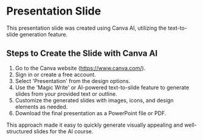 # Presentation Slide

This presentation slide was created using Canva AI, utilizing the text-to-slide generation feature.

## Steps to Create the Slide with Canva AI
1. Go to the Canva website (https://www.canva.com/).
2. Sign in or create a free account.
3. Select 'Presentation' from the design options.
4. Use the 'Magic Write' or AI-powered text-to-slide feature to generate slides from your provided text or outline.
5. Customize the generated slides with images, icons, and design elements as needed.
6. Download the final presentation as a PowerPoint file or PDF.

This approach made it easy to quickly generate visually appealing and well-structured slides for the AI course. 